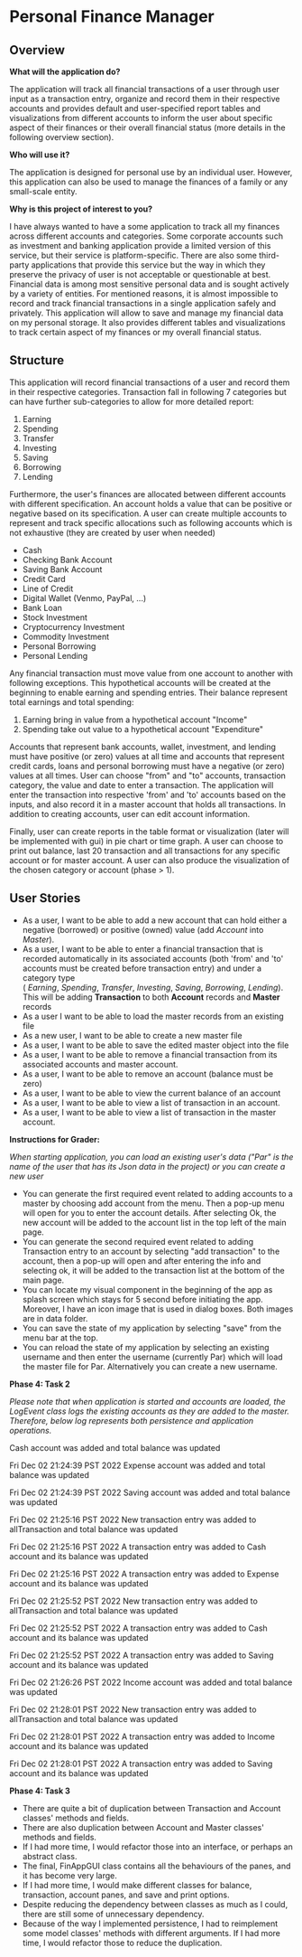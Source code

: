 # Personal Finance Manager

## Overview

**What will the application do?**

The application will track all financial transactions of a user through user input as a transaction entry, organize and
record them in their respective accounts and provides default and user-specified report tables and visualizations
from different accounts to inform the user about specific aspect of their finances or their overall financial status 
(more details in the following overview section).


**Who will use it?**

The application is designed for personal use by an individual user. However, this application can also be used to manage
the finances of a family or any small-scale entity.


**Why is this project of interest to you?**

I have always wanted to have a some application to track all my finances across different accounts and categories. Some
corporate accounts such as investment and banking application provide a limited version of this service, but their
service is platform-specific. There are also some third-party applications that provide this service but the way in
which they preserve the privacy of user is not acceptable or questionable at best. Financial data is among most
sensitive personal data and is sought actively by a variety of entities. For mentioned reasons, it is almost impossible
to record and track financial transactions in a single application safely and privately. This application will allow to
save and manage my financial data on my personal storage. It also provides different tables and visualizations to track
certain aspect of my finances or my overall financial status.


## Structure

This application will record financial transactions of a user and record them in their respective categories. 
Transaction fall in following 7 categories but can have further sub-categories to allow for more detailed report:

1. Earning
2. Spending
3. Transfer
4. Investing
5. Saving
6. Borrowing
7. Lending

Furthermore, the user's finances are allocated between different accounts with different specification. An account holds
a value that can be positive or negative based on its specification. A user can create multiple accounts to represent 
and track specific allocations such as following accounts which is not exhaustive (they are created by user when needed)

- Cash
- Checking Bank Account
- Saving Bank Account
- Credit Card
- Line of Credit
- Digital Wallet (Venmo, PayPal, ...)
- Bank Loan
- Stock Investment
- Cryptocurrency Investment
- Commodity Investment
- Personal Borrowing
- Personal Lending

Any financial transaction must move value from one account to another with following exceptions. This hypothetical 
accounts will be created at the beginning to enable earning and spending entries. Their balance represent total earnings
and total spending:

1. Earning bring in value from a hypothetical account "Income"
2. Spending take out value to a hypothetical account "Expenditure"

Accounts that represent bank accounts, wallet, investment, and lending must have positive (or zero) values at all time
and accounts that represent credit cards, loans and personal borrowing must have a negative (or zero)  values at all
times. User can choose "from" and "to" accounts, transaction category, the value and date to enter a transaction. The 
application will enter the transaction into respective 'from' and 'to' accounts based on the inputs, and also record it
in a master account that holds all transactions. In addition to creating accounts, user can edit account information.

Finally, user can create reports in the table format or visualization (later will be implemented with gui) in pie 
chart or time graph. A user can choose to print out balance, last 20 transaction and all transactions for any specific
account or for master account. A user can also produce the visualization of the chosen category or account (phase > 1).



## User Stories


- As a user, I want to be able to add a new account that can hold either a negative (borrowed) or positive (owned) 
value (add *Account* into *Master*).
- As a user, I want to be able to enter a financial transaction that is recorded automatically in its associated
accounts (both 'from' and 'to' accounts must be created before transaction entry) and under a category type  
 ( *Earning*, *Spending*, *Transfer*, *Investing*, *Saving*, *Borrowing*, *Lending*). This will be adding 
**Transaction** to both **Account** records and **Master** records
- As a user I want to be able to load the master records from an existing file
- As a new user, I want to be able to create a new master file
- As a user, I want to be able to save the edited master object into the file
- As a user, I want to be able to remove a financial transaction from its associated accounts and master account.
- As a user, I want to be able to remove an account (balance must be zero) 
- As a user, I want to be able to view the current balance of an account 
- As a user, I want to be able to view a list of transaction in an account.
- As a user, I want to be able to view a list of transaction in the master account.


**Instructions for Grader:**

*When starting application, you can load an existing user's data ("Par" is the name of the user that has its Json data 
in the project) or you can create a new user*

- You can generate the first required event related to adding accounts to a master by choosing add account from the menu. 
  Then a pop-up menu will open for you to enter the account details. After selecting Ok, the new account will be added
  to the account list in the top left of the main page. 
- You can generate the second required event related to adding Transaction entry to an account by selecting "add 
  transaction" to the account, then a pop-up will open and after entering the info and selecting ok, it will be added to
  the transaction list at the bottom of the main page.
- You can locate my visual component in the beginning of the app as splash screen which stays for 5 second before 
  initiating the app. Moreover, I have an icon image that is used in dialog boxes. Both images are in data folder.
- You can save the state of my application by selecting "save" from the menu bar at the top.
- You can reload the state of my application by selecting an existing username and then enter the username (currently 
  Par) which will load the master file for Par. Alternatively you can create a new username.


**Phase 4: Task 2**

*Please note that when application is started and accounts are loaded, the LogEvent class logs the existing accounts
as they are added to the master. Therefore, below log represents both persistence and application operations.*


Cash account was added and total balance was updated

Fri Dec 02 21:24:39 PST 2022
Expense account was added and total balance was updated

Fri Dec 02 21:24:39 PST 2022
Saving account was added and total balance was updated

Fri Dec 02 21:25:16 PST 2022
New transaction entry was added to allTransaction and total balance was updated

Fri Dec 02 21:25:16 PST 2022
A transaction entry was added to Cash account and its balance was updated

Fri Dec 02 21:25:16 PST 2022
A transaction entry was added to Expense account and its balance was updated

Fri Dec 02 21:25:52 PST 2022
New transaction entry was added to allTransaction and total balance was updated

Fri Dec 02 21:25:52 PST 2022
A transaction entry was added to Cash account and its balance was updated

Fri Dec 02 21:25:52 PST 2022
A transaction entry was added to Saving account and its balance was updated

Fri Dec 02 21:26:26 PST 2022
Income account was added and total balance was updated

Fri Dec 02 21:28:01 PST 2022
New transaction entry was added to allTransaction and total balance was updated

Fri Dec 02 21:28:01 PST 2022
A transaction entry was added to Income account and its balance was updated

Fri Dec 02 21:28:01 PST 2022
A transaction entry was added to Saving account and its balance was updated



**Phase 4: Task 3**

- There are quite a bit of duplication between Transaction and Account classes' methods and fields.
- There are also duplication between Account and Master classes' methods and fields.
- If I had more time, I would refactor those into an interface, or perhaps an abstract class.
- The final, FinAppGUI class contains all the behaviours of the panes, and it has become very large.
- If I had more time, I would make different classes for balance, transaction, account panes, and save and print options.
- Despite reducing the dependency between classes as much as I could, there are still some of unnecessary dependency.
- Because of the way I implemented persistence, I had to reimplement some model classes' methods with different 
 arguments. If I had more time, I would refactor those to reduce the duplication.


